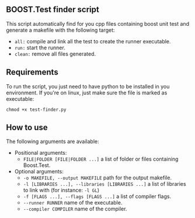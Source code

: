 BOOST.Test finder script
------------------------

This script automatically find for you cpp files containing boost unit test and
generate a makefile with the following target:

 * `all:` compile and link all the test to create the runner executable.
 * `run:` start the runner.
 * `clean:` remove all files generated.

Requirements
------------

To run the script, you just need to have python to be installed in you environment.
If you're on linux, just make sure the file is marked as executable:

    chmod +x test-finder.py

How to use
----------

The following arguments are available:

 * Positional arguments:
   * `FILE|FOLDER [FILE|FOLDER ...]` a list of folder or files containing Boost.Test.
 * Optional arguments:
   * `-o MAKEFILE, --output MAKEFILE` path for the output makefile.
   * `-l [LIBRARIES ...], --libraries [LIBRARIES ...]` a list of libraries to link with (for instance: `-l GL`)
   * `-f [FLAGS ...], --flags [FLAGS ...]` a list of compiler flags.
   * `--runner RUNNER` name of the executable.
   * `--compiler COMPILER` name of the compiler.
